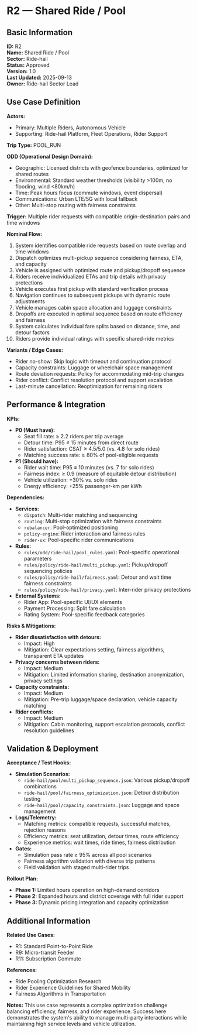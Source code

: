 # R2 — Shared Ride / Pool

## Basic Information

**ID:** R2  
**Name:** Shared Ride / Pool  
**Sector:** Ride-hail  
**Status:** Approved  
**Version:** 1.0  
**Last Updated:** 2025-09-13  
**Owner:** Ride-hail Sector Lead

## Use Case Definition

**Actors:**
- Primary: Multiple Riders, Autonomous Vehicle
- Supporting: Ride-hail Platform, Fleet Operations, Rider Support

**Trip Type:** POOL_RUN

**ODD (Operational Design Domain):**
- Geographic: Licensed districts with geofence boundaries, optimized for shared routes
- Environmental: Standard weather thresholds (visibility >100m, no flooding, wind <80km/h)
- Time: Peak hours focus (commute windows, event dispersal)
- Communications: Urban LTE/5G with local fallback
- Other: Multi-stop routing with fairness constraints

**Trigger:**
Multiple rider requests with compatible origin-destination pairs and time windows

**Nominal Flow:**
1. System identifies compatible ride requests based on route overlap and time windows
2. Dispatch optimizes multi-pickup sequence considering fairness, ETA, and capacity
3. Vehicle is assigned with optimized route and pickup/dropoff sequence
4. Riders receive individualized ETAs and trip details with privacy protections
5. Vehicle executes first pickup with standard verification process
6. Navigation continues to subsequent pickups with dynamic route adjustments
7. Vehicle manages cabin space allocation and luggage constraints
8. Dropoffs are executed in optimal sequence based on route efficiency and fairness
9. System calculates individual fare splits based on distance, time, and detour factors
10. Riders provide individual ratings with specific shared-ride metrics

**Variants / Edge Cases:**
- Rider no-show: Skip logic with timeout and continuation protocol
- Capacity constraints: Luggage or wheelchair space management
- Route deviation requests: Policy for accommodating mid-trip changes
- Rider conflict: Conflict resolution protocol and support escalation
- Last-minute cancellation: Reoptimization for remaining riders

## Performance & Integration

**KPIs:**
- **P0 (Must have):**
  - Seat fill rate: ≥ 2.2 riders per trip average
  - Detour time: P95 ≤ 15 minutes from direct route
  - Rider satisfaction: CSAT ≥ 4.5/5.0 (vs. 4.8 for solo rides)
  - Matching success rate: ≥ 80% of pool-eligible requests
- **P1 (Should have):**
  - Rider wait time: P95 ≤ 10 minutes (vs. 7 for solo rides)
  - Fairness index: ≥ 0.9 (measure of equitable detour distribution)
  - Vehicle utilization: +30% vs. solo rides
  - Energy efficiency: +25% passenger-km per kWh

**Dependencies:**
- **Services:**
  - `dispatch`: Multi-rider matching and sequencing
  - `routing`: Multi-stop optimization with fairness constraints
  - `rebalancer`: Pool-optimized positioning
  - `policy-engine`: Rider interaction and fairness rules
  - `rider-ux`: Pool-specific rider communications
- **Rules:**
  - `rules/odd/ride-hail/pool_rules.yaml`: Pool-specific operational parameters
  - `rules/policy/ride-hail/multi_pickup.yaml`: Pickup/dropoff sequencing policies
  - `rules/policy/ride-hail/fairness.yaml`: Detour and wait time fairness constraints
  - `rules/policy/ride-hail/privacy.yaml`: Inter-rider privacy protections
- **External Systems:**
  - Rider App: Pool-specific UI/UX elements
  - Payment Processing: Split fare calculation
  - Rating System: Pool-specific feedback categories

**Risks & Mitigations:**
- **Rider dissatisfaction with detours:**
  - Impact: High
  - Mitigation: Clear expectations setting, fairness algorithms, transparent ETA updates
- **Privacy concerns between riders:**
  - Impact: Medium
  - Mitigation: Limited information sharing, destination anonymization, privacy settings
- **Capacity constraints:**
  - Impact: Medium
  - Mitigation: Pre-trip luggage/space declaration, vehicle capacity matching
- **Rider conflicts:**
  - Impact: Medium
  - Mitigation: Cabin monitoring, support escalation protocols, conflict resolution guidelines

## Validation & Deployment

**Acceptance / Test Hooks:**
- **Simulation Scenarios:**
  - `ride-hail/pool/multi_pickup_sequence.json`: Various pickup/dropoff combinations
  - `ride-hail/pool/fairness_optimization.json`: Detour distribution testing
  - `ride-hail/pool/capacity_constraints.json`: Luggage and space management
- **Logs/Telemetry:**
  - Matching metrics: compatible requests, successful matches, rejection reasons
  - Efficiency metrics: seat utilization, detour times, route efficiency
  - Experience metrics: wait times, ride times, fairness distribution
- **Gates:**
  - Simulation pass rate ≥ 95% across all pool scenarios
  - Fairness algorithm validation with diverse trip patterns
  - Field validation with staged multi-rider trips

**Rollout Plan:**
- **Phase 1:** Limited hours operation on high-demand corridors
- **Phase 2:** Expanded hours and district coverage with full rider support
- **Phase 3:** Dynamic pricing integration and capacity optimization

## Additional Information

**Related Use Cases:**
- R1: Standard Point-to-Point Ride
- R9: Micro-transit Feeder
- R11: Subscription Commute

**References:**
- Ride Pooling Optimization Research
- Rider Experience Guidelines for Shared Mobility
- Fairness Algorithms in Transportation

**Notes:**
This use case represents a complex optimization challenge balancing efficiency, fairness, and rider experience. Success here demonstrates the system's ability to manage multi-party interactions while maintaining high service levels and vehicle utilization.

